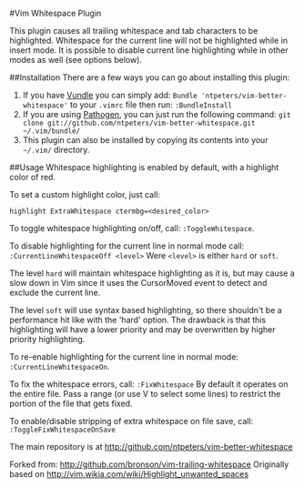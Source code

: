 #Vim Whitespace Plugin

This plugin causes all trailing whitespace and tab characters to be
highlighted. Whitespace for the current line will not be highlighted
while in insert mode. It is possible to disable current line highlighting while in other
modes as well (see options below).

##Installation
There are a few ways you can go about installing this plugin:
1.  If you have [Vundle](https://github.com/gmarik/Vundle.vim) you can simply add:
    `Bundle 'ntpeters/vim-better-whitespace'`
    to your `.vimrc` file then run:
    `:BundleInstall`
2.  If you are using [Pathogen](https://github.com/tpope/vim-pathogen), you can just run the following command:
    `git clone git://github.com/ntpeters/vim-better-whitespace.git ~/.vim/bundle/`
3.  This plugin can also be installed by copying its contents into your `~/.vim/` directory.

##Usage
Whitespace highlighting is enabled by default, with a highlight color of red.

To set a custom highlight color, just call:
```
highlight ExtraWhitespace ctermbg=<desired_color>
```

To toggle whitespace highlighting on/off, call:
`:ToggleWhitespace`.

To disable highlighting for the current line in normal mode call:
`:CurrentLineWhitespaceOff <level>`
Were `<level>` is either `hard` or `soft`.

The level `hard` will maintain whitespace highlighting as it is, but may
cause a slow down in Vim since it uses the CursorMoved event to detect and
exclude the current line.

The level `soft` will use syntax based highlighting, so there shouldn't be
a performance hit like with the 'hard' option.  The drawback is that this
highlighting will have a lower priority and may be overwritten by higher
priority highlighting.

To re-enable highlighting for the current line in normal mode:
`:CurrentLineWhitespaceOn`.

To fix the whitespace errors, call:
`:FixWhitespace`
By default it operates on the entire file.
Pass a range (or use V to select some lines) to restrict the portion of the
file that gets fixed.

To enable/disable stripping of extra whitespace on file save, call:
`:ToggleFixWhitespaceOnSave`

The main repository is at http://github.com/ntpeters/vim-better-whitespace

Forked from: http://github.com/bronson/vim-trailing-whitespace
Originally based on http://vim.wikia.com/wiki/Highlight_unwanted_spaces
